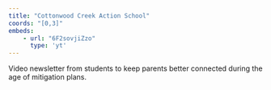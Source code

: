 ```yaml
---
title: "Cottonwood Creek Action School"
coords: "[0,3]"
embeds: 
    - url: "6F2sovjiZzo"
      type: 'yt'
---
```


Video newsletter from students to keep parents better connected during the age of mitigation plans.